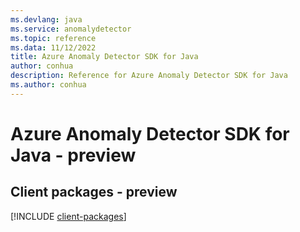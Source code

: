 ```yaml
---
ms.devlang: java
ms.service: anomalydetector
ms.topic: reference
ms.data: 11/12/2022
title: Azure Anomaly Detector SDK for Java
author: conhua
description: Reference for Azure Anomaly Detector SDK for Java
ms.author: conhua
---
```

# Azure Anomaly Detector SDK for Java - preview

## Client packages - preview
[!INCLUDE [client-packages](anomaly-detector-client-index.md)]